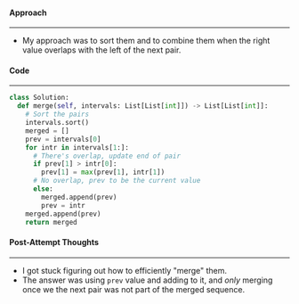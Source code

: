 #### Approach
---
- My approach was to sort them and to combine them when the right value overlaps with the left of the next pair.

#### Code
---

```python
class Solution:
  def merge(self, intervals: List[List[int]]) -> List[List[int]]:
    # Sort the pairs
    intervals.sort()
    merged = []
    prev = intervals[0]
    for intr in intervals[1:]:
      # There's overlap, update end of pair
      if prev[1] > intr[0]: 
        prev[1] = max(prev[1], intr[1])
      # No overlap, prev to be the current value
      else: 
        merged.append(prev)
        prev = intr
    merged.append(prev)
    return merged
```


#### Post-Attempt Thoughts
---
- I got stuck figuring out how to efficiently "merge" them. 
- The answer was using `prev` value and adding to it, and _only_ merging once we the next pair was not part of the merged sequence.